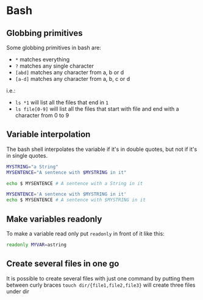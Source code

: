 # Bash

## Globbing primitives
Some globbing primitives in bash are:
- `*`  matches everything
- `?`  matches any single character
- `[abd]`  matches any character from a, b or d
- `[a-d]`  matches any character from a, b, c or d

i.e.:
- `ls *1` will list all the files that end in `1`
- `ls file[0-9]` will list all the files that start with file and end with a character from 0 to 9

## Variable interpolation
The bash shell interpolates the variable if it's in double quotes, but not if it's in single quotes.
```sh
MYSTRING="a String"
MYSENTENCE="A sentence with $MYSTRING in it"

echo $ MYSENTENCE # A sentence with a String in it

MYSENTENCE='A sentence with $MYSTRING in it'
echo $ MYSENTENCE # A sentence with $MYSTRING in it
```

## Make variables readonly
To make a variable read only put `readonly` in front of it like this:
```sh
readonly MYVAR=astring
```

## Create several files in one go
It is possible to create several files with just one command by putting them between curly braces
`touch dir/{file1,file2,file3}` will create three files under dir
